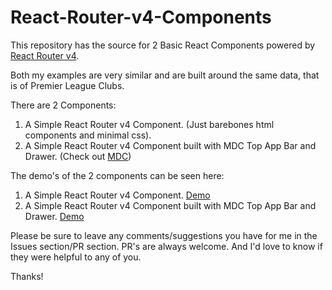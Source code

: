 # React-Router-v4-Components

This repository has the source for 2 Basic React Components powered by [React Router v4](https://github.com/ReactTraining/react-router/tree/master/packages/react-router-dom).

Both my examples are very similar and are built around the same data, that is of Premier League Clubs.

There are 2 Components:

1. A Simple React Router v4 Component. (Just barebones html components and minimal css).
2. A Simple React Router v4 Component built with MDC Top App Bar and Drawer. (Check out [MDC](https://github.com/material-components/material-components-web-react))

The demo's of the 2 components can be seen here:

1. A Simple React Router v4 Component. [Demo]()
2. A Simple React Router v4 Component built with MDC Top App Bar and Drawer. [Demo]()

Please be sure to leave any comments/suggestions you have for me in the Issues section/PR section.
PR's are always welcome. And I'd love to know if they were helpful to any of you. 

Thanks!